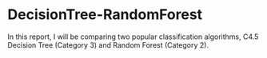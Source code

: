 # DecisionTree-RandomForest
In this report, I will be comparing two popular classification algorithms, C4.5 Decision Tree (Category 3) and Random Forest (Category 2).
